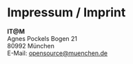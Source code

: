 # Impressum / Imprint

**IT@M <br>**
Agnes Pockels Bogen 21 <br>
80992 München <br>
E-Mail: opensource@muenchen.de

